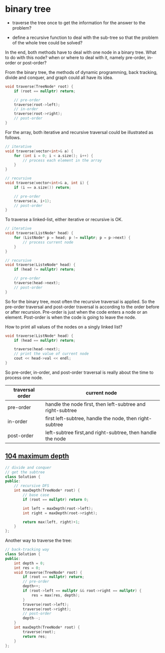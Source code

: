 # binary tree

* traverse the tree once to get the information for the answer to the problem?

* define a recursive function to deal with the sub-tree so that the problem of the whole tree could be solved?

In the end, both methods have to deal with one node in a binary tree. What to do with this node? when or where to deal with it, namely pre-order, in-order or post-order?

From the binary tree, the methods of dynamic programming, back tracking, divide and conquer, and graph could all have its idea.

```C++
void traverse(TreeNode* root) {
    if (root == nullptr) return;

    // pre-order
    traverse(root->left);
    // in-order
    traverse(root->right);
    // post-order
}
```

For the array, both iterative and recursive traversal could be illustrated as follows.

```C++
// iterative
void traverse(vector<int>& a) {
    for (int i = 0; i < a.size(); i++) {
        // process each element in the array
    }
}

// recursive
void traverse(vector<int>& a, int i) {
    if (i == a.size()) return;

    // pre-order
    traverse(a, i+1);
    // post-order
}
```

To traverse a linked-list, either iterative or recursive is OK.

```C++
// iterative
void traverse(ListNode* head) {
    for (ListNode* p = head; p != nullptr; p = p->next) {
        // process current node
    }
}

// recursive
void traverse(ListeNode* head) {
    if (head != nullptr) return;

    // pre-order
    traverse(head->next);
    // post-order
}
```

So for the binary tree, most often the recursive traversal is applied. So the pre-order traversal and post-order traversal is according to the order before or after recursion. Pre-order is just when the code enters a node or an element. Post-order is when the code is going to leave the node.

How to print all values of the nodes on a singly linked list?

```C++
void traverse(ListNode* head) {
    if (head == nullptr) return;

    traverse(head->next);
    // print the value of current node
    cout << head->val << endl;
}
```

So pre-order, in-order, and post-order traversal is really about the time to process one node.

| traversal order | current node |
| --------------- | ------------ |
| pre-order | handle the node first, then left-subtree and right-subtree |
| in-order | first left-subtree, handle the node, then right-subtree |
| post-order | left-subtree first,and right-subtree, then handle the node |

## [104 maximum depth]()

```C++
// divide and conquer
// get the subtree
class Solution {
public:
    // recursive DFS
    int maxDepth(TreeNode* root) {
        // base case
        if (root == nullptr) return 0;

        int left = maxDepth(root->left);
        int right = maxDepth(root->right);

        return max(left, right)+1;
    }
};
```

Another way to traverse the tree:
```C++
// back-tracking way
class Solution {
public:
    int depth = 0;
    int res = 0;
    void traverse(TreeNode* root) {
        if (root == nullptr) return;
        // pre-order
        depth++;
        if (root->left == nullptr && root->right == nullptr) {
            res = max(res, depth);
        }
        traverse(root->left);
        traverse(root->right);
        // post-order
        depth--;
    }
    int maxDepth(TreeNode* root) {
        traverse(root);
        return res;
    }
};
```


```
